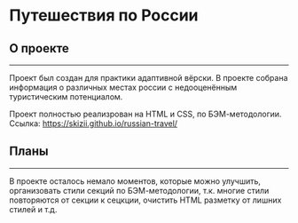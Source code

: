 # Путешествия по России
## О проекте
_______________________
Проект был создан для практики адаптивной вёрски.
В проекте собрана информация о различных местах россии с недооценённым туристическим потенциалом.

Проект полностью реализрован на HTML и CSS, по БЭМ-методологии.
Ссылка: https://skizii.github.io/russian-travel/
## Планы
_______________________
В проекте осталось немало моментов, которые можно улучшить, организовать стили секций по БЭМ-методологии, т.к. многие стили повторяются от секции к сецкции, очистить HTML разметку от лишних стилей и т.д.